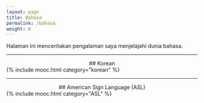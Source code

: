 ```yaml
---
layout: page
title: Bahasa
permalink: /bahasa
weight: 6
---
```


Halaman ini menceritakan pengalaman saya menjelajahi dunia bahasa.

-----

<div align="center" markdown="1">
## Korean
</div>
{% include mooc.html category="korean" %}

-----

<div align="center" markdown="1">
## American Sign Language (ASL)
</div>
{% include mooc.html category="ASL" %}